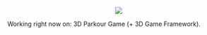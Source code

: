 <p align="center"><img src="https://komarev.com/ghpvc/?username=xzripper&color=red&style=flat-square"></p>

Working right now on: 3D Parkour Game (+ 3D Game Framework).

